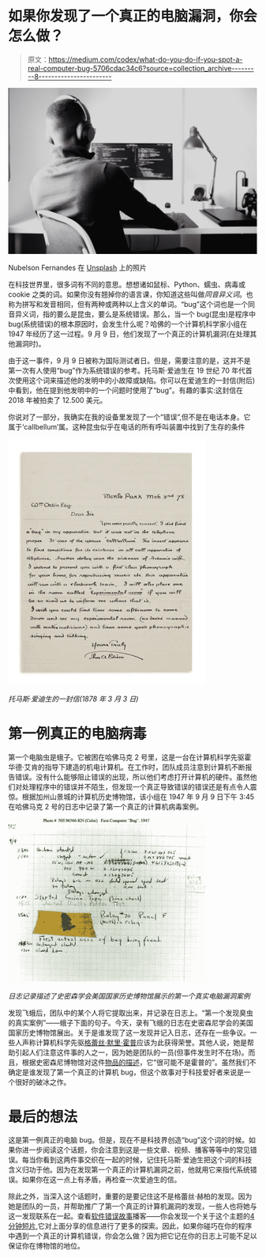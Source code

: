 # 如果你发现了一个真正的电脑漏洞，你会怎么做？

> 原文：<https://medium.com/codex/what-do-you-do-if-you-spot-a-real-computer-bug-5706cdac34c6?source=collection_archive---------8----------------------->

![](img/3112b4f682d89802541741550cf5d7fa.png)

Nubelson Fernandes 在 [Unsplash](https://unsplash.com?utm_source=medium&utm_medium=referral) 上的照片

在科技世界里，很多词有不同的意思。想想诸如鼠标、Python、蠕虫、病毒或 cookie 之类的词。如果你没有翘掉你的语言课，你知道这些叫做*同音异义词*。也称为拼写和发音相同，但有两种或两种以上含义的单词。“bug”这个词也是一个同音异义词，指的要么是昆虫，要么是系统错误。那么，当一个 bug(昆虫)是程序中 bug(系统错误)的根本原因时，会发生什么呢？哈佛的一个计算机科学家小组在 1947 年经历了这一过程。9 月 9 日，他们发现了一个真正的计算机漏洞(在处理其他漏洞时)。

由于这一事件，9 月 9 日被称为国际测试者日。但是，需要注意的是，这并不是第一次有人使用“bug”作为系统错误的参考。托马斯·爱迪生在 19 世纪 70 年代首次使用这个词来描述他的发明中的小故障或缺陷。你可以在爱迪生的一封信(附后)中看到，他在提到他发明中的一个问题时使用了“bug”。有趣的事实:这封信在 2018 年被拍卖了 12.500 美元。

你说对了一部分，我确实在我的设备里发现了一个“错误”,但不是在电话本身。它属于‘callbellum’属。这种昆虫似乎在电话的所有呼叫装置中找到了生存的条件

![](img/909195e79cea30365cb4c429650d5230.png)

*托马斯·爱迪生的一封信(1878 年 3 月 3 日)*

# 第一例真正的电脑病毒

第一个电脑虫是蛾子。它被困在哈佛马克 2 号里，这是一台在计算机科学先驱霍华德·艾肯的指导下建造的机电计算机。在工作时，团队成员注意到计算机不断报告错误。没有什么能够阻止错误的出现，所以他们考虑打开计算机的硬件。虽然他们对处理程序中的错误并不陌生，但发现一个真正导致错误的错误还是有点令人震惊。根据加州山景城的计算机历史博物馆，该小组在 1947 年 9 月 9 日下午 3:45 在哈佛马克 2 号的日志中记录了第一个真正的计算机病毒案例。

![](img/54b0ee1f3b935ebb2dd680c95c0a1b0e.png)

*日志记录描述了史密森学会美国国家历史博物馆展示的第一个真实电脑漏洞案例*

发现飞蛾后，团队中的某个人将它提取出来，并记录在日志上。“第一个发现臭虫的真实案例”——蛾子下面的句子。今天，录有飞蛾的日志在史密森尼学会的美国国家历史博物馆展出。关于是谁发现了这一发现并记入日志，还存在一些争议。一些人声称计算机科学先驱[格蕾丝·默里·霍普](https://www.britannica.com/biography/Grace-Hopper)应该为此获得荣誉。其他人说，她是帮助引起人们注意这件事的人之一，因为她是团队的一员(但事件发生时不在场)。而且，根据史密森尼博物馆对这件[物品的描述](https://americanhistory.si.edu/collections/search/object/nmah_334663)，它“很可能不是霍普的”。虽然我们不确定是谁发现了第一个真正的计算机 bug，但这个故事对于科技爱好者来说是一个很好的破冰之作。

# 最后的想法

这是第一例真正的电脑 bug。但是，现在不是科技界创造“bug”这个词的时候。如果你进一步阅读这个话题，你会注意到这是一些文章、视频、播客等等中的常见错误。每当你看到这两件事交织在一起的时候，记住托马斯·爱迪生把这个词的科技含义归功于他。因为在发现第一个真正的计算机漏洞之前，他就用它来指代系统错误。如果你在这一点上有矛盾，再检查一次爱迪生的信。

除此之外，当深入这个话题时，重要的是要记住这不是格蕾丝·赫柏的发现。因为她是团队的一员，并帮助推广了第一个真正的计算机漏洞的发现，一些人也将她与这一发现联系在一起。查看[软件错误故事](https://podcasts.google.com/feed/aHR0cHM6Ly9hbmNob3IuZm0vcy83NmU3MWEyOC9wb2RjYXN0L3Jzcw/episode/MDM1OGI5ODYtZDU3NC00MjJhLThhZjEtNzU1YTAyNjRkODhh)播客——你会发现一个关于这个主题的[4 分钟短片](https://podcasts.google.com/feed/aHR0cHM6Ly9hbmNob3IuZm0vcy83NmU3MWEyOC9wb2RjYXN0L3Jzcw/episode/MDM1OGI5ODYtZDU3NC00MjJhLThhZjEtNzU1YTAyNjRkODhh),它对上面分享的信息进行了更多的探索。因此，如果你碰巧在你的程序中遇到一个真正的计算机错误，你会怎么做？因为把它记在你的日志上可能不足以保证你在博物馆的地位。